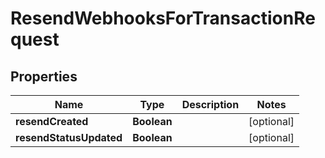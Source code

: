 

# ResendWebhooksForTransactionRequest


## Properties

| Name | Type | Description | Notes |
|------------ | ------------- | ------------- | -------------|
|**resendCreated** | **Boolean** |  |  [optional] |
|**resendStatusUpdated** | **Boolean** |  |  [optional] |



